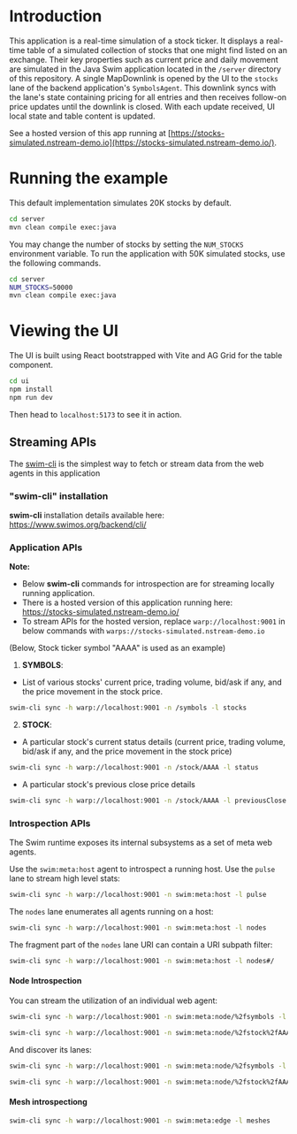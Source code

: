 # Introduction 

This application is a real-time simulation of a stock ticker. It displays a real-time table of a simulated collection of stocks that one might find listed on an exchange. Their key properties such as current price and daily movement are simulated in the Java Swim application located in the `/server` directory of this repository. A single MapDownlink is opened by the UI to the `stocks` lane of the backend application's `SymbolsAgent`. This downlink syncs with the lane's state containing pricing for all entries and then receives follow-on price updates until the downlink is closed. With each update received, UI local state and table content is updated.

See a hosted version of this app running at [https://stocks-simulated.nstream-demo.io](https://stocks-simulated.nstream-demo.io/).
# Running the example
This default implementation simulates 20K stocks by default. 
```bash
cd server
mvn clean compile exec:java
```

You may change the number of stocks by setting the `NUM_STOCKS` environment variable. To run the application with 50K simulated stocks, use the following commands.
```bash
cd server
NUM_STOCKS=50000
mvn clean compile exec:java
```


# Viewing the UI

The UI is built using React bootstrapped with Vite and AG Grid for the table component.


```bash
cd ui
npm install
npm run dev
```

Then head to `localhost:5173` to see it in action.

## Streaming APIs

The [swim-cli](https://www.swimos.org/backend/cli/) is the simplest way to fetch or stream data from  the web agents in this application

### "swim-cli" installation
**swim-cli** installation details available here: https://www.swimos.org/backend/cli/

### Application APIs
**Note:**
* Below **swim-cli** commands for introspection are for streaming locally running application.
* There is a hosted version of this application running here: https://stocks-simulated.nstream-demo.io/
* To stream APIs for the hosted version, replace `warp://localhost:9001` in below commands with `warps://stocks-simulated.nstream-demo.io`

(Below, Stock ticker symbol "AAAA" is used as an example)

1. **SYMBOLS**:

* List of various stocks' current price, trading volume, bid/ask if any, and the price movement in the stock price.
```sh
swim-cli sync -h warp://localhost:9001 -n /symbols -l stocks
```

2. **STOCK**:

* A particular stock's current status details (current price, trading volume, bid/ask if any, and the price movement in the stock price)
```sh
swim-cli sync -h warp://localhost:9001 -n /stock/AAAA -l status
```

* A particular stock's previous close price details
```sh
swim-cli sync -h warp://localhost:9001 -n /stock/AAAA -l previousClose
```

### Introspection APIs
The Swim runtime exposes its internal subsystems as a set of meta web agents.

Use the `swim:meta:host` agent to introspect a running host. Use the `pulse`
lane to stream high level stats:

```sh
swim-cli sync -h warp://localhost:9001 -n swim:meta:host -l pulse
```

The `nodes` lane enumerates all agents running on a host:

```sh
swim-cli sync -h warp://localhost:9001 -n swim:meta:host -l nodes
```

The fragment part of the `nodes` lane URI can contain a URI subpath filter:

```sh
swim-cli sync -h warp://localhost:9001 -n swim:meta:host -l nodes#/
```

#### Node Introspection

You can stream the utilization of an individual web agent:

```sh
swim-cli sync -h warp://localhost:9001 -n swim:meta:node/%2fsymbols -l pulse

swim-cli sync -h warp://localhost:9001 -n swim:meta:node/%2fstock%2fAAAA -l pulse
```

And discover its lanes:

```sh
swim-cli sync -h warp://localhost:9001 -n swim:meta:node/%2fsymbols -l lanes

swim-cli sync -h warp://localhost:9001 -n swim:meta:node/%2fstock%2fAAAA -l lanes
```

#### Mesh introspectiong

```sh
swim-cli sync -h warp://localhost:9001 -n swim:meta:edge -l meshes
```
